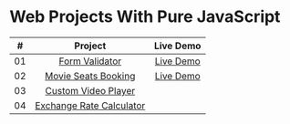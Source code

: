 # Web Projects With Pure JavaScript

<table>
<thead>
<tr>
<th align="center">#</th>
<th align="center">Project</th>
<th align="center">Live Demo</th>
</tr>
</thead>
<tbody>
<tr>
<td align="center">01</td>
<td align="center"><a href="https://github.com/AmirNabiev7/pureJavaScriptProjects/tree/master/formValidation">Form Validator</a></td>
<td align="center"><a href="https://codepen.io/Amir_7/full/dyMLVxE" target="_blank">Live Demo</a></td>
</tr>
 <tr>
<td align="center">02</td>
<td align="center"><a href="https://github.com/AmirNabiev7/pureJavaScriptProjects/tree/master/movieSeatsBooking">Movie Seats Booking</a></td>
  <td align="center"><a href="https://codepen.io/Amir_7/full/yLOrPwQ" target="_blank">Live Demo</a></td>
</tr>
  <tr>
<td align="center">03</td>
<td align="center"><a href="https://github.com/AmirNabiev7/pureJavaScriptProjects/tree/master/customVideoPlayer">Custom Video Player</a></td>
</tr>
<tr>
<td align="center">04</td>
<td align="center"><a href="https://github.com/AmirNabiev7/pureJavaScriptProjects/tree/master/exchangeRateCalculator">Exchange Rate Calculator</a></td>
</tr>

</tbody>
</table>
